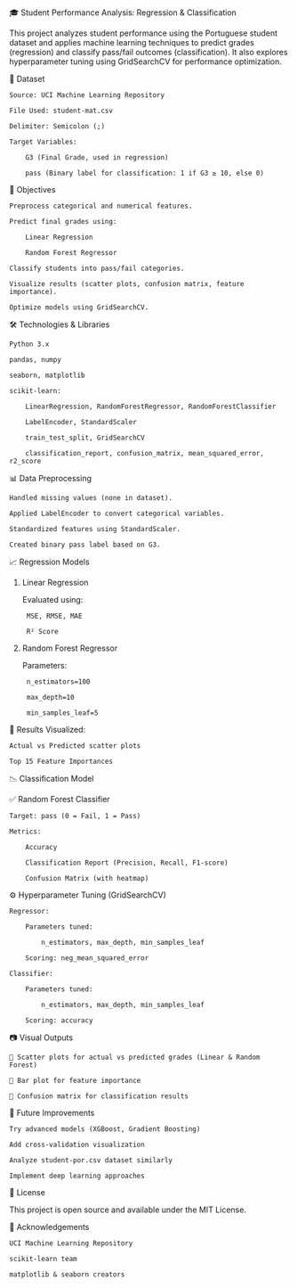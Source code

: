 🎓 Student Performance Analysis: Regression & Classification

This project analyzes student performance using the Portuguese student dataset and applies machine learning techniques to predict grades (regression) and classify pass/fail outcomes (classification). It also explores hyperparameter tuning using GridSearchCV for performance optimization.

📁 Dataset

    Source: UCI Machine Learning Repository

    File Used: student-mat.csv

    Delimiter: Semicolon (;)

    Target Variables:

        G3 (Final Grade, used in regression)

        pass (Binary label for classification: 1 if G3 ≥ 10, else 0)

📌 Objectives

    Preprocess categorical and numerical features.

    Predict final grades using:

        Linear Regression

        Random Forest Regressor

    Classify students into pass/fail categories.

    Visualize results (scatter plots, confusion matrix, feature importance).

    Optimize models using GridSearchCV.

🛠️ Technologies & Libraries

    Python 3.x

    pandas, numpy

    seaborn, matplotlib

    scikit-learn:

        LinearRegression, RandomForestRegressor, RandomForestClassifier

        LabelEncoder, StandardScaler

        train_test_split, GridSearchCV

        classification_report, confusion_matrix, mean_squared_error, r2_score

📊 Data Preprocessing

    Handled missing values (none in dataset).

    Applied LabelEncoder to convert categorical variables.

    Standardized features using StandardScaler.

    Created binary pass label based on G3.

📈 Regression Models

1. Linear Regression

    Evaluated using:

        MSE, RMSE, MAE

        R² Score

2. Random Forest Regressor

    Parameters:

        n_estimators=100

        max_depth=10

        min_samples_leaf=5

📌 Results Visualized:

    Actual vs Predicted scatter plots

    Top 15 Feature Importances

📉 Classification Model

✅ Random Forest Classifier

    Target: pass (0 = Fail, 1 = Pass)

    Metrics:

        Accuracy

        Classification Report (Precision, Recall, F1-score)

        Confusion Matrix (with heatmap)

⚙️ Hyperparameter Tuning (GridSearchCV)

    Regressor:

        Parameters tuned:

            n_estimators, max_depth, min_samples_leaf

        Scoring: neg_mean_squared_error

    Classifier:

        Parameters tuned:

            n_estimators, max_depth, min_samples_leaf

        Scoring: accuracy

📷 Visual Outputs

    📌 Scatter plots for actual vs predicted grades (Linear & Random Forest)

    📌 Bar plot for feature importance

    📌 Confusion matrix for classification results

🧠 Future Improvements

    Try advanced models (XGBoost, Gradient Boosting)

    Add cross-validation visualization

    Analyze student-por.csv dataset similarly

    Implement deep learning approaches

📝 License

This project is open source and available under the MIT License.

🙌 Acknowledgements

    UCI Machine Learning Repository

    scikit-learn team

    matplotlib & seaborn creators
